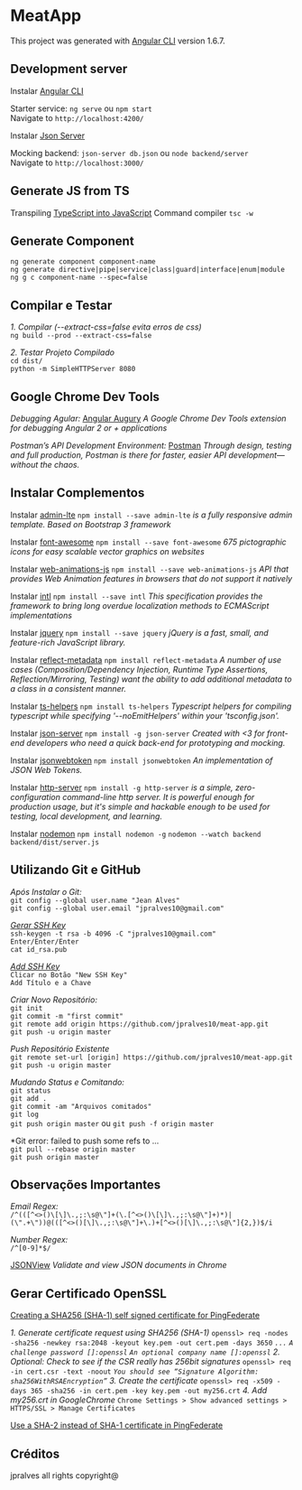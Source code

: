 # MeatApp

This project was generated with [Angular CLI](https://github.com/angular/angular-cli) version 1.6.7.

## Development server

Instalar [Angular CLI](https://cli.angular.io/)

Starter service: `ng serve` ou `npm start` <br/>
Navigate to `http://localhost:4200/`

Instalar [Json Server](https://www.npmjs.com/package/json-server)

Mocking backend: `json-server db.json` ou `node backend/server` <br/>
Navigate to `http://localhost:3000/`

## Generate JS from TS
Transpiling [TypeScript into JavaScript](https://code.visualstudio.com/docs/languages/typescript)
Command compiler `tsc -w`

## Generate Component

`ng generate component component-name` <br/>
`ng generate directive|pipe|service|class|guard|interface|enum|module` <br/>
`ng g c component-name --spec=false`

## Compilar e Testar

*1. Compilar (--extract-css=false evita erros de css)* <br/>
`ng build --prod --extract-css=false` 

*2. Testar Projeto Compilado* <br/>
`cd dist/` <br/>
`python -m SimpleHTTPServer 8080`

## Google Chrome Dev Tools

*Debugging Agular:*
[Angular Augury](https://augury.angular.io/) *A Google Chrome Dev Tools extension for debugging Angular 2 or +  applications*

*Postman’s API Development Environment:*
[Postman](https://www.getpostman.com/) *Through design, testing and full production, Postman is there for faster, easier API development—without the chaos.*

## Instalar Complementos

Instalar [admin-lte](https://www.npmjs.com/package/admin-lte)
`npm install --save admin-lte` *is a fully responsive admin template. Based on Bootstrap 3 framework*

Instalar [font-awesome](https://www.npmjs.com/package/font-awesome)
`npm install --save font-awesome` *675 pictographic icons for easy scalable vector graphics on websites*

Instalar [web-animations-js](https://www.npmjs.com/package/web-animations-js)
`npm install --save web-animations-js` *API that provides Web Animation features in browsers that do not support it natively*

Instalar [intl](https://www.npmjs.com/package/intl)
`npm install --save intl` *This specification provides the framework to bring long overdue localization methods to ECMAScript implementations*

Instalar [jquery](https://www.npmjs.com/package/jquery)
`npm install --save jquery` *jQuery is a fast, small, and feature-rich JavaScript library.*

Instalar [reflect-metadata](https://www.npmjs.com/package/reflect-metadata)
`npm install reflect-metadata` *A number of use cases (Composition/Dependency Injection, Runtime Type Assertions, Reflection/Mirroring, Testing) want the ability to add additional metadata to a class in a consistent manner.*

Instalar [ts-helpers](https://www.npmjs.com/package/ts-helpers)
`npm install ts-helpers` *Typescript helpers for compiling typescript while specifying '--noEmitHelpers' within your 'tsconfig.json'.*

Instalar [json-server](https://www.npmjs.com/package/json-server)
`npm install -g json-server` *Created with <3 for front-end developers who need a quick back-end for prototyping and mocking.*

Instalar [jsonwebtoken](https://www.npmjs.com/package/jsonwebtoken)
`npm install jsonwebtoken` *An implementation of JSON Web Tokens.*

Instalar [http-server](https://www.npmjs.com/package/http-server)
`npm install -g http-server` *is a simple, zero-configuration command-line http server. It is powerful enough for production usage, but it's simple and hackable enough to be used for testing, local development, and learning.*

Instalar [nodemon](https://www.npmjs.com/package/nodemon)
`npm install nodemon -g`
`nodemon --watch backend backend/dist/server.js`

## Utilizando Git e GitHub

*Após Instalar o Git:* <br/>
`git config --global user.name "Jean Alves"` <br/>
`git config --global user.email "jpralves10@gmail.com"` <br/>

*[Gerar SSH Key](https://help.github.com/articles/generating-a-new-ssh-key-and-adding-it-to-the-ssh-agent/)* <br/>
`ssh-keygen -t rsa -b 4096 -C "jpralves10@gmail.com"` <br/>
`Enter/Enter/Enter` <br/>
`cat id_rsa.pub`

*[Add SSH Key](https://github.com/settings/ssh/new)* <br/>
`Clicar no Botão "New SSH Key"` <br/>
`Add Título e a Chave`

*Criar Novo Repositório:* <br/>
`git init` <br/>
`git commit -m "first commit"` <br/>
`git remote add origin https://github.com/jpralves10/meat-app.git` <br/>
`git push -u origin master`

*Push Repositório Existente* <br/>
`git remote set-url [origin] https://github.com/jpralves10/meat-app.git` <br/>
`git push -u origin master`

*Mudando Status e Comitando:* <br/>
`git status` <br/>
`git add .` <br/>
`git commit -am "Arquivos comitados"` <br/>
`git log` <br/>
`git push origin master` ou `git push -f origin master` 

*Git error: failed to push some refs to ... <br/>
`git pull --rebase origin master` <br/>
`git push origin master`

## Observações Importantes

*Email Regex:* <br/>
`/^(([^<>()\[\]\.,;:\s@\"]+(\.[^<>()\[\]\.,;:\s@\"]+)*)|(\".+\"))@(([^<>()[\]\.,;:\s@\"]+\.)+[^<>()[\]\.,;:\s@\"]{2,})$/i`

*Number Regex:* <br/>
`/^[0-9]*$/`

[JSONView](https://chrome.google.com/webstore/detail/jsonview/chklaanhfefbnpoihckbnefhakgolnmc?hl=pt-BR) *Validate and view JSON documents in Chrome*

## Gerar Certificado OpenSSL

[Creating a SHA256 (SHA-1) self signed certificate for PingFederate](https://ping.force.com/Support/PingIdentityArticle?id=kA340000000GsWECA0)

*1. Generate certificate request using SHA256 (SHA-1)*
`openssl> req -nodes -sha256 -newkey rsa:2048 -keyout key.pem -out cert.pem -days 3650`
    *`...`*
    *`A challenge password []:openssl`*
    *`An optional company name []:openssl`*
*2. Optional: Check to see if the CSR really has 256bit signatures*
`openssl> req -in cert.csr -text -noout` 
    *`You should see “Signature Algorithm: sha256WithRSAEncryption”`*
*3. Create the certificate*
`openssl> req -x509 -days 365 -sha256 -in cert.pem -key key.pem -out my256.crt`
*4. Add my256.crt in GoogleChrome*
`Chrome Settings > Show advanced settings > HTTPS/SSL > Manage Certificates`

[Use a SHA-2 instead of SHA-1 certificate in PingFederate](https://ping.force.com/Support/PingIdentityArticle?id=kA340000000GsCdCAK)

## Créditos

jpralves all rights copyright@
